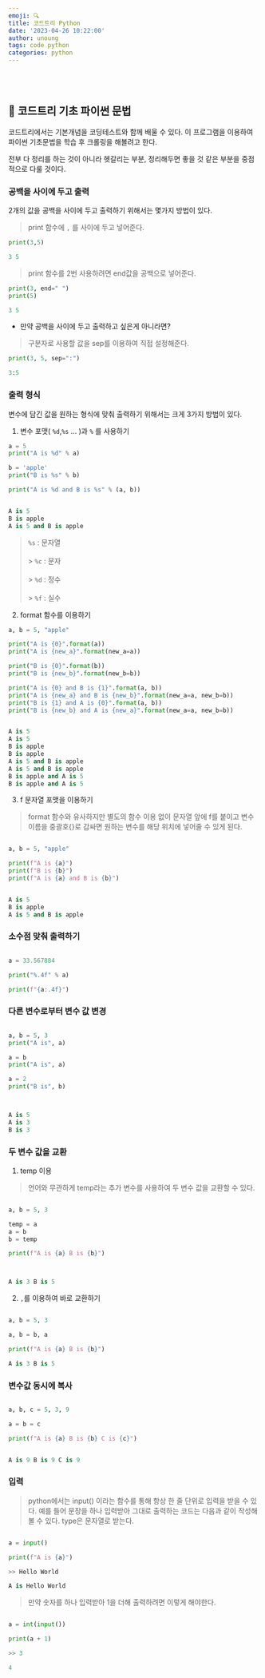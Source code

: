 ```yaml
---
emoji: 🔍
title: 코드트리 Python
date: '2023-04-26 10:22:00'
author: unoung
tags: code python
categories: python
---
```


<br/>
<br/>

## 👾 코드트리 기초 파이썬 문법

코드트리에서는 기본개념을 코딩테스트와 함께 배울 수 있다.
이 프로그램을 이용하여 파이썬 기초문법을 학습 후 크롤링을 해볼려고 한다.

전부 다 정리를 하는 것이 아니라 헷갈리는 부분, 정리해두면 좋을 것 같은 부분을 중점적으로 다룰 것이다.

### 공백을 사이에 두고 출력

2개의 값을 공백을 사이에 두고 출력하기 위해서는 몇가지 방법이 있다.

> print 함수에 <code>,</code> 를 사이에 두고 넣어준다.

```python
print(3,5)

3 5
```

> print 함수를 2번 사용하려면 end값을 공백으로 넣어준다.

```python
print(3, end=" ")
print(5)

3 5
```

- 만약 공백을 사이에 두고 출력하고 싶은게 아니라면?

> 구분자로 사용할 값을 sep를 이용하여 직접 설정해준다.

```python
print(3, 5, sep=":")

3:5
```

### 출력 형식

변수에 담긴 값을 원하는 형식에 맞춰 출력하기 위해서는 크게 3가지 방법이 있다.

1. 변수 포맷( <code>%d</code>,<code>%s</code> ... )과 <code>%</code> 를 사용하기

```python
a = 5
print("A is %d" % a)

b = 'apple'
print("B is %s" % b)

print("A is %d and B is %s" % (a, b))


A is 5
B is apple
A is 5 and B is apple

```

> <code>%s</code> : 문자열
> <br/>
> <br/> > <code>%c</code> : 문자
> <br/>
> <br/> > <code>%d</code> : 정수
> <br/>
> <br/> > <code>%f</code> : 실수

2. format 함수를 이용하기

```python
a, b = 5, "apple"

print("A is {0}".format(a))
print("A is {new_a}".format(new_a=a))

print("B is {0}".format(b))
print("B is {new_b}".format(new_b=b))

print("A is {0} and B is {1}".format(a, b))
print("A is {new_a} and B is {new_b}".format(new_a=a, new_b=b))
print("B is {1} and A is {0}".format(a, b))
print("B is {new_b} and A is {new_a}".format(new_a=a, new_b=b))


A is 5
A is 5
B is apple
B is apple
A is 5 and B is apple
A is 5 and B is apple
B is apple and A is 5
B is apple and A is 5

```

3. f 문자열 포맷을 이용하기

> format 함수와 유사하지만 별도의 함수 이용 없이 문자열 앞에 f를 붙이고 변수 이름을 중괄호{}로 감싸면 원하는 변수를 해당 위치에 넣어줄 수 있게 된다.

```python

a, b = 5, "apple"

print(f"A is {a}")
print(f"B is {b}")
print(f"A is {a} and B is {b}")


A is 5
B is apple
A is 5 and B is apple

```

### 소수점 맞춰 출력하기

```python

a = 33.567884

print("%.4f" % a)

print(f"{a:.4f}")


```

### 다른 변수로부터 변수 값 변경

```python

a, b = 5, 3
print("A is", a)

a = b
print("A is", a)

a = 2
print("B is", b)



A is 5
A is 3
B is 3

```

### 두 변수 값을 교환

1. temp 이용

> 언어와 무관하게 temp라는 추가 변수를 사용하여 두 변수 값을 교환할 수 있다.

```python

a, b = 5, 3

temp = a
a = b
b = temp

print(f"A is {a} B is {b}")



A is 3 B is 5

```

2. <code>,</code>를 이용하여 바로 교환하기

```python

a, b = 5, 3

a, b = b, a

print(f"A is {a} B is {b}")

A is 3 B is 5

```

### 변수값 동시에 복사

```python

a, b, c = 5, 3, 9

a = b = c

print(f"A is {a} B is {b} C is {c}")


A is 9 B is 9 C is 9

```

### 입력

> python에서는 input() 이라는 함수를 통해 항상 한 줄 단위로 입력을 받을 수 있다. 예를 들어 문장을 하나 입력받아 그대로 출력하는 코드는 다음과 같이 작성해볼 수 있다. type은 문자열로 받는다.

```python

a = input()

print(f"A is {a}")

>> Hello World

A is Hello World

```

> 만약 숫자를 하나 입력받아 1을 더해 출력하려면 이렇게 해야한다.

```python

a = int(input())

print(a + 1)

>> 3

4
```
